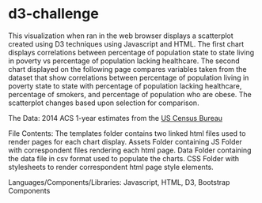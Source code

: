 # d3-challenge

This visualization when ran in the web browser displays a scatterplot created using D3 techniques using Javascript and HTML. The first chart displays correlations between percentage of population state to state living in poverty vs percentage of population lacking healthcare. The second chart displayed on the following page compares variables taken from the dataset that show correlations between percentage of population living in poverty state to state with percentage of population lacking healthcare, percentage of smokers, and percentage of population who are obese. The scatterplot changes based upon selection for comparison.

The Data: 
2014 ACS 1-year estimates from the <a href="https://data.census.gov/cedsci/">US Census Bureau</a>

File Contents:
The templates folder contains two linked html files used to render pages for each chart display. 
Assets Folder containing JS Folder with correspondent files rendering each html page. Data Folder containing the data file in csv format used to populate the charts. CSS Folder with stylesheets to render correspondent html page style elements.

Languages/Components/Libraries:
Javascript, HTML, D3, Bootstrap Components


